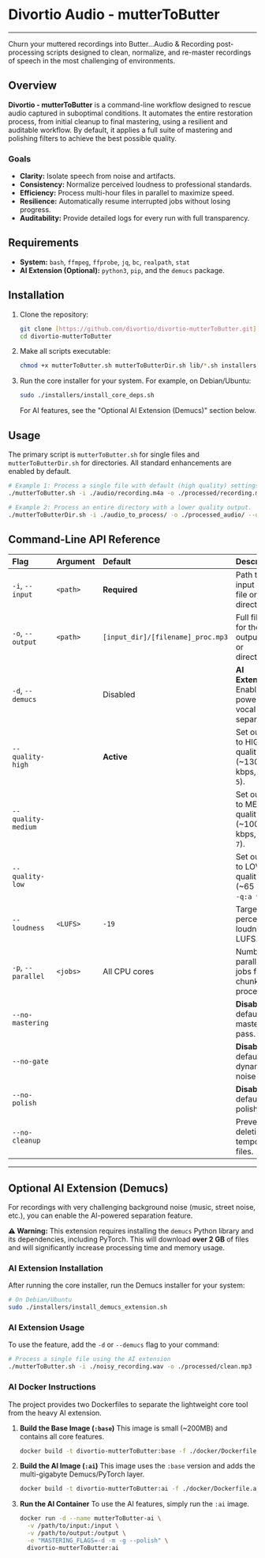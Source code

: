 # Divortio Audio - mutterToButter

---
Churn your muttered recordings into Butter...Audio & Recording post-processing scripts designed to clean, normalize, and re-master recordings of speech in the most challenging of environments. 

## Overview

 **Divortio - mutterToButter** is a command-line workflow designed to rescue audio captured in suboptimal conditions. 
 It automates the entire restoration process, from initial cleanup to final mastering, using a resilient and auditable workflow. By default, it applies a full suite of mastering and polishing filters to achieve the best possible quality.

### Goals

- **Clarity:** Isolate speech from noise and artifacts.
- **Consistency:** Normalize perceived loudness to professional standards.
- **Efficiency:** Process multi-hour files in parallel to maximize speed.
- **Resilience:** Automatically resume interrupted jobs without losing progress.
- **Auditability:** Provide detailed logs for every run with full transparency.

## Requirements

- **System:** `bash`, `ffmpeg`, `ffprobe`, `jq`, `bc`, `realpath`, `stat`
- **AI Extension (Optional):** `python3`, `pip`, and the `demucs` package.

## Installation

1. Clone the repository:
   ```bash
   git clone [https://github.com/divortio/divortio-mutterToButter.git](https://github.com/divortio/divortio-mutterToButter.git)
   cd divortio-mutterToButter
   ```

2. Make all scripts executable:
   ```bash
   chmod +x mutterToButter.sh mutterToButterDir.sh lib/*.sh installers/*.sh
   ```

3. Run the core installer for your system. For example, on Debian/Ubuntu:
   ```bash
   sudo ./installers/install_core_deps.sh
   ```
   For AI features, see the "Optional AI Extension (Demucs)" section below.

## Usage

The primary script is `mutterToButter.sh` for single files and `mutterToButterDir.sh` for directories. All standard
enhancements are enabled by default.

```bash
# Example 1: Process a single file with default (high quality) settings.
./mutterToButter.sh -i ./audio/recording.m4a -o ./processed/recording.mp3

# Example 2: Process an entire directory with a lower quality output.
./mutterToButterDir.sh -i ./audio_to_process/ -o ./processed_audio/ --quality-low
```

## Command-Line API Reference

| Flag | Argument | Default | Description |
| :--- | :--- | :--- | :--- |
| `-i`, `--input` | `<path>` | **Required** | Path to the input audio file or directory. |
| `-o`, `--output` | `<path>` | `[input_dir]/[filename]_proc.mp3` | Full filepath for the final output MP3 or directory. |
| `-d`, `--demucs` | | Disabled | **AI Extension.** Enable AI-powered vocal separation. |
| `--quality-high` | | **Active** | Set output to HIGH quality VBR (~130 kbps, `-q:a 5`). |
| `--quality-medium` | | | Set output to MEDIUM quality VBR (~100 kbps, `-q:a 7`). |
| `--quality-low` | | | Set output to LOW quality VBR (~65 kbps, `-q:a 9`). |
| `--loudness` | `<LUFS>` | `-19` | Target perceived loudness in LUFS. |
| `-p`, `--parallel` | `<jobs>` | All CPU cores | Number of parallel jobs for chunk processing. |
| `--no-mastering` | | | **Disable** the default mastering pass. |
| `--no-gate` | | | **Disable** the default dynamic noise gate. |
| `--no-polish` | | | **Disable** the default final polish pass. |
| `--no-cleanup` | | | Prevent deletion of temporary files. |

---

## Optional AI Extension (Demucs)

For recordings with very challenging background noise (music, street noise, etc.), you can enable the AI-powered
separation feature.

**⚠️ Warning:** This extension requires installing the `demucs` Python library and its dependencies, including PyTorch.
This will download **over 2 GB** of files and will significantly increase processing time and memory usage.

### AI Extension Installation

After running the core installer, run the Demucs installer for your system:

```bash
# On Debian/Ubuntu
sudo ./installers/install_demucs_extension.sh
```

### AI Extension Usage

To use the feature, add the `-d` or `--demucs` flag to your command:

```bash
# Process a single file using the AI extension
./mutterToButter.sh -i ./noisy_recording.wav -o ./processed/clean.mp3 -d
```

### AI Docker Instructions

The project provides two Dockerfiles to separate the lightweight core tool from the heavy AI extension.

1. **Build the Base Image (`:base`)**
   This image is small (~200MB) and contains all core features.
   ```bash
   docker build -t divortio-mutterToButter:base -f ./docker/Dockerfile .
   ```

2. **Build the AI Image (`:ai`)**
   This image uses the `:base` version and adds the multi-gigabyte Demucs/PyTorch layer.
   ```bash
   docker build -t divortio-mutterToButter:ai -f ./docker/Dockerfile.ai .
   ```

3. **Run the AI Container**
   To use the AI features, simply run the `:ai` image.
   ```bash
   docker run -d --name mutterToButter-ai \
     -v /path/to/input:/input \
     -v /path/to/output:/output \
     -e "MASTERING_FLAGS=-d -m -g --polish" \
     divortio-mutterToButter:ai
   ```
   

